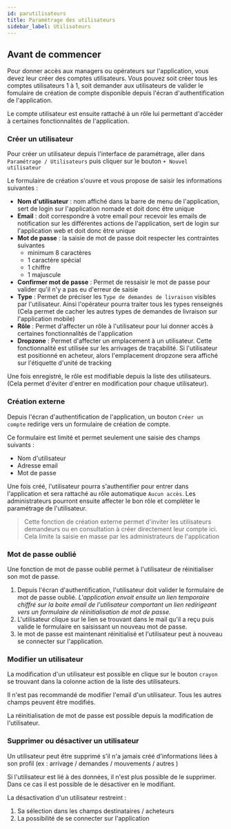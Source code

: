 ```yaml
---
id: parutilisateurs
title: Paramétrage des utilisateurs
sidebar_label: Utilisateurs
---
```


## Avant de commencer

Pour donner accès aux managers ou opérateurs sur l'application, vous devez leur créer des comptes utilisateurs. Vous pouvez soit créer tous les comptes utilisateurs 1 à 1, soit demander aux utilisateurs de valider le fomulaire de création de compte disponible depuis l'écran d'authentification de l'application.

Le compte utilisateur est ensuite rattaché à un rôle lui permettant d'accéder à certaines fonctionnalités de l'application.

### Créer un utilisateur

Pour créer un utilisateur depuis l'interface de paramétrage, aller dans `Paramétrage / Utilisateurs` puis cliquer sur le bouton `+ Nouvel utilisateur`

Le formulaire de création s'ouvre et vous propose de saisir les informations suivantes : 
- **Nom d'utilisateur** : nom affiché dans la barre de menu de l'application, sert de login sur l'application nomade et doit donc être unique
- **Email** : doit correspondre à votre email pour recevoir les emails de notification sur les différentes actions de l'application, sert de login sur l'application web et doit donc être unique
- **Mot de passe** : la saisie de mot de passe doit respecter les contraintes suivantes
    - minimum 8 caractères
    - 1 caractère spécial
    - 1 chiffre
    - 1 majuscule
- **Confirmer mot de passe** : Permet de ressaisir le mot de passe pour valider qu'il n'y a pas eu d'erreur de saisie
- **Type** : Permet de préciser les `Type de demandes de livraison` visibles par l'utilisateur. Ainsi l'opérateur pourra traiter tous les types renseignés (Cela permet de cacher les autres types de demandes de livraison sur l'application mobile)
- **Rôle** : Permet d'affecter un rôle à l'utilisateur pour lui donner accès à certaines fonctionnalités de l'application
- **Dropzone** : Permet d'affecter un emplacement à un utilisateur. Cette fonctionnalité est utilisée sur les arrivages de traçabilité. Si l'utilisateur est positionné en acheteur, alors l'emplacement dropzone sera affiché sur l'étiquette d'unité de tracking

Une fois enregistré, le rôle est modifiable depuis la liste des utilisateurs. (Cela permet d'éviter d'entrer en modification pour chaque utilisateur).

### Création externe

Depuis l'écran d'authentification de l'application, un bouton `Créer un compte` redirige vers un formulaire de création de compte.

Ce formulaire est limité et permet seulement une saisie des champs suivants : 
- Nom d'utilisateur
- Adresse email 
- Mot de passe

Une fois créé, l'utilisateur pourra s'authentifier pour entrer dans l'application et sera rattaché au rôle automatique `Aucun accès`. Les administrateurs pourront ensuite affecter le bon rôle et compléter le paramétrage de l'utilisateur.

>Cette fonction de création externe permet d'inviter les utilisateurs demandeurs ou en consultation à créer directement leur compte ici. Cela limite la saisie en masse par les administrateurs de l'application

### Mot de passe oublié

Une fonction de mot de passe oublié permet à l'utilisateur de réinitialiser son mot de passe. 
1. Depuis l'écran d'authentification, l'utilisateur doit valider le formulaire de mot de passe oublié. 
*L'application envoit ensuite un lien temporaire chiffré sur la boite email de l'utilisateur comportant un lien redirigeant vers un formulaire de réinitialisation de mot de passe.*
2. L'utilisateur clique sur le lien se trouvant dans le mail qu'il a reçu puis valide le formulaire en saisissant un nouveau mot de passe.
3. le mot de passe est maintenant réinitialisé et l'utilisateur peut à nouveau se connecter sur l'application.

### Modifier un utilisateur

La modification d'un utilisateur est possible en clique sur le bouton `crayon` se trouvant dans la colonne action de la liste des utilisateurs.

Il n'est pas recommandé de modifier l'email d'un utilisateur. Tous les autres champs peuvent être modifiés.


La réinitialisation de mot de passe est possible depuis la modification de l'utilisateur.

### Supprimer ou désactiver un utilisateur

Un utilisateur peut être supprimé s'il n'a jamais créé d'informations liées à son profil (ex : arrivage / demandes / mouvements / autres )

Si l'utilisateur est lié à des données, il n'est plus possible de le supprimer. Dans ce cas il est possible de le désactiver en le modifiant.

La désactivation d'un utilisateur restreint : 
1. Sa sélection dans les champs destinataires / acheteurs
2. La possibilité de se connecter sur l'application